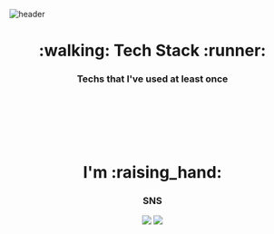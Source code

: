 ![header](https://capsule-render.vercel.app/api?type=cylinder&color=FDCB58&height=150&section=header&text=SeoYunJang💻&fontSize=70&animation=fadeIn)

<h1 align="center">:walking: Tech Stack :runner:</h1>
<h3 align="center">Techs that I've used at least once</h3>

<p align="center">
<img src="https://img.shields.io/badge/JAVA-007396?style=flat-square&amp;logo=Java&amp;logoColor=white" alt=""> <img src="https://img.shields.io/badge/Spring-6DB33F?style=flat-square&amp;logo=Spring&amp;logoColor=white" alt=""> <img src="https://img.shields.io/badge/SpringBoot-6DB33F?style=flat-square&amp;logo=SpringBoot&amp;logoColor=white" alt=""> <img src="https://img.shields.io/badge/JavaScript-F7DF1E?style=flat-square&amp;logo=JavaScript&amp;logoColor=white" alt=""> <img src="https://img.shields.io/badge/Apache_Maven-C71A36?style=flat-square&amp;logo=ApacheMaven&amp;logoColor=white" alt=""><br>
<img src="https://img.shields.io/badge/Oracle-F80000?style=flat-square&amp;logo=Oracle&amp;logoColor=white" alt=""> <img src="https://img.shields.io/badge/MySQL-4169E1?style=flat-square&amp;logo=MySQL&amp;logoColor=white" alt=""><br>
<img src="https://img.shields.io/badge/Visual_Studio_Code-007ACC?style=flat-square&amp;logo=VisualStudioCode&amp;logoColor=white" alt=""> <img src="https://img.shields.io/badge/CSS3-F43059?style=flat-square&amp;logo=CSS3&amp;logoColor=white" alt=""><br>
</p>
<br>

<h1 align="center">I'm :raising_hand:</h1>
<h3 align="center">SNS</h3>

<p align="center">
<a href="https://www.instagram.com/hello_rawmite/" target="_blank"><img src="https://img.shields.io/badge/Rawfood_Instagram-E4405F?style=flat-square&logo=Instagram&logoColor=white"/></a> <a href="https://www.instagram.com/real_farmers_/" target="_blank"><img src="https://img.shields.io/badge/Farmer_Instagram-43B02A?style=flat-square&logo=Instagram&logoColor=white"/></a>
</p>


